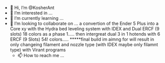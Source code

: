 - 👋 Hi, I’m @KosherAnt
- 👀 I’m interested in ...
- 🌱 I’m currently learning ...
- 💞️ I’m looking to collaborate on ... a convertion of the Ender 5 Plus into a Core xy with the Hydra bed leveling system with IDEX and Dual ERCF (9 slots) 18 colors as a phase 1..... then intergreat dual 3 in 1 hotends with 6 ERCF (9  Slots) 54! colors..... *****final build im aimng for will result in only changeing filament and nozzle type (with IDEX maybe only filamnt type) with Virant programs 
  - 📫 How to reach me ...

<!---
KosherAnt/KosherAnt is a ✨ special ✨ repository because its `README.md` (this file) appears on your GitHub profile.
You can click the Preview link to take a look at your changes.
--->
